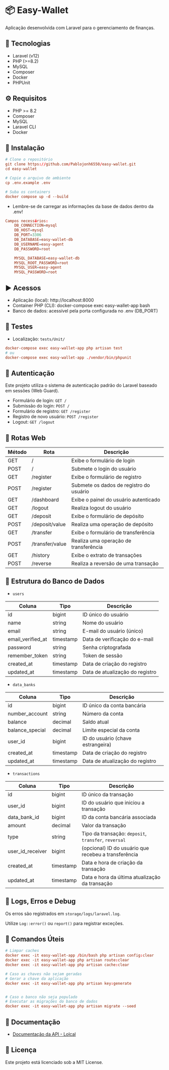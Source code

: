 # 📦 Easy-Wallet

Aplicação desenvolvida com Laravel para o gerenciamento de finanças.

## 🚀 Tecnologias

-   Laravel (v12)
-   PHP (>=8.2)
-   MySQL
-   Composer
-   Docker
-   PHPUnit

## ⚙️ Requisitos

-   PHP >= 8.2
-   Composer
-   MySQL
-   Laravel CLI
-   Docker

## 🚧 Instalação

```conf
# Clone o repositório
git clone https://github.com/Pablojonh6550/easy-wallet.git
cd easy-wallet

# Copie o arquivo de ambiente
cp .env.example .env

# Suba os containers
docker compose up -d --build
```

-   Lembre-se de carregar as informações da base de dados dentro da .env!

```conf
Campos necessários:
    DB_CONNECTION=mysql
    DB_HOST=mysql
    DB_PORT=3306
    DB_DATABASE=easy-wallet-db
    DB_USERNAME=easy-agent
    DB_PASSWORD=root

    MYSQL_DATABASE=easy-wallet-db
    MYSQL_ROOT_PASSWORD=root
    MYSQL_USER=easy-agent
    MYSQL_PASSWORD=root
```

## ▶️ Acessos

-   Aplicação (local): http://localhost:8000
-   Container PHP (CLI): docker-compose exec easy-wallet-app bash
-   Banco de dados: acessível pela porta configurada no .env (DB_PORT)

## 🧪 Testes

-   Localização: `tests/Unit/`

```conf
docker-compose exec easy-wallet-app php artisan test
# ou
docker-compose exec easy-wallet-app ./vendor/bin/phpunit

```

## 🔐 Autenticação

Este projeto utiliza o sistema de autenticação padrão do Laravel baseado em sessões (Web Guard).

-   Formulário de login: `GET /`
-   Submissão do login: `POST /`
-   Formulário de registro: `GET /register`
-   Registro de novo usuário: `POST /register`
-   Logout: `GET /logout`

## 📌 Rotas Web

| Método | Rota            | Descrição                               |
| ------ | --------------- | --------------------------------------- |
| GET    | /               | Exibe o formulário de login             |
| POST   | /               | Submete o login do usuário              |
| GET    | /register       | Exibe o formulário de registro          |
| POST   | /register       | Submete os dados de registro do usuário |
| GET    | /dashboard      | Exibe o painel do usuário autenticado   |
| GET    | /logout         | Realiza logout do usuário               |
| GET    | /deposit        | Exibe o formulário de depósito          |
| POST   | /deposit/value  | Realiza uma operação de depósito        |
| GET    | /transfer       | Exibe o formulário de transferência     |
| POST   | /transfer/value | Realiza uma operação de transferência   |
| GET    | /history        | Exibe o extrato de transações           |
| POST   | /reverse        | Realiza a reversão de uma transação     |

## 📄 Estrutura do Banco de Dados

-   `users`

| Coluna            | Tipo      | Descrição                       |
| ----------------- | --------- | ------------------------------- |
| id                | bigint    | ID único do usuário             |
| name              | string    | Nome do usuário                 |
| email             | string    | E-mail do usuário (único)       |
| email_verified_at | timestamp | Data de verificação do e-mail   |
| password          | string    | Senha criptografada             |
| remember_token    | string    | Token de sessão                 |
| created_at        | timestamp | Data de criação do registro     |
| updated_at        | timestamp | Data de atualização do registro |

-   `data_banks`

| Coluna          | Tipo      | Descrição                         |
| --------------- | --------- | --------------------------------- |
| id              | bigint    | ID único da conta bancária        |
| number_account  | string    | Número da conta                   |
| balance         | decimal   | Saldo atual                       |
| balance_special | decimal   | Limite especial da conta          |
| user_id         | bigint    | ID do usuário (chave estrangeira) |
| created_at      | timestamp | Data de criação do registro       |
| updated_at      | timestamp | Data de atualização do registro   |

-   `transactions`

| Coluna           | Tipo      | Descrição                                            |
| ---------------- | --------- | ---------------------------------------------------- |
| id               | bigint    | ID único da transação                                |
| user_id          | bigint    | ID do usuário que iniciou a transação                |
| data_bank_id     | bigint    | ID da conta bancária associada                       |
| amount           | decimal   | Valor da transação                                   |
| type             | string    | Tipo da transação: `deposit`, `transfer`, `reversal` |
| user_id_receiver | bigint    | (opcional) ID do usuário que recebeu a transferência |
| created_at       | timestamp | Data e hora de criação da transação                  |
| updated_at       | timestamp | Data e hora da última atualização da transação       |

## 🐞 Logs, Erros e Debug

Os erros são registrados em `storage/logs/laravel.log`.

Utilize `Log::error()` ou `report()` para registrar exceções.

## 🧰 Comandos Úteis

```conf
# Limpar caches
docker exec -it easy-wallet-app /bin/bash php artisan config:clear
docker exec -it easy-wallet-app php artisan route:clear
docker exec -it easy-wallet-app php artisan cache:clear

# Caso as chaves não sejam geradas
# Gerar a chave da aplicação
docker exec -it easy-wallet-app php artisan key:generate


# Caso o banco não seja populado
# Executar as migrações do banco de dados
docker exec -it easy-wallet-app php artisan migrate --seed
```

## 📄 Documentação

-   [Documentação da API - Lolcal](public/documentation/)

## 🧾 Licença

Este projeto está licenciado sob a MIT License.
